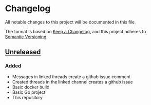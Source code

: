 # Changelog

All notable changes to this project will be documented in this file.

The format is based on [Keep a Changelog](https://keepachangelog.com/en/1.0.0/),
and this project adheres to [Semantic Versioning](https://semver.org/spec/v2.0.0.html).

## [Unreleased]

### Added

- Messages in linked threads create a github issue comment
- Created threads in the linked channel creates a github issue
- Basic docker build
- Basic Go project
- This repository

[Unreleased]: https://github.com/JacksonVirgo/go-github-discord-bridge
